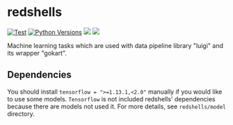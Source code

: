 # redshells

[![Test](https://github.com/m3dev/redshells/actions/workflows/test.yml/badge.svg)](https://github.com/m3dev/redshells/actions/workflows/test.yml)
[![Python Versions](https://img.shields.io/pypi/pyversions/redshells.svg)](https://pypi.org/project/redshells/)
[![](https://img.shields.io/pypi/v/redshells)](https://pypi.org/project/redshells/)
![](https://img.shields.io/pypi/l/redshells)

Machine learning tasks which are used with data pipeline library "luigi" and its wrapper "gokart".

## Dependencies

You should install `tensorflow = ">=1.13.1,<2.0"` manually if you would like to use some models.
`Tensorflow` is not included redshells' dependencies because there are models not used it.
For more details, see `redshells/model` directory.
